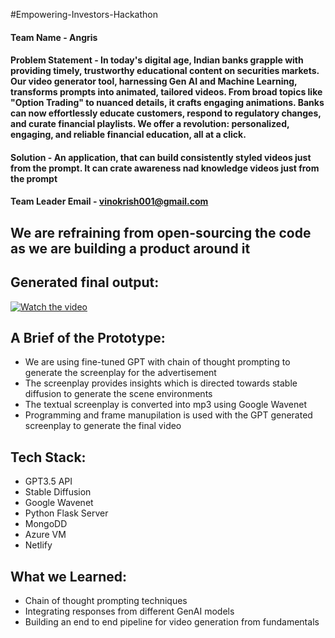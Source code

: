 #Empowering-Investors-Hackathon

#### Team Name - Angris
#### Problem Statement - In today's digital age, Indian banks grapple with providing timely, trustworthy educational content on securities markets. Our video generator tool, harnessing Gen AI and Machine Learning, transforms prompts into animated, tailored videos. From broad topics like "Option Trading" to nuanced details, it crafts engaging animations. Banks can now effortlessly educate customers, respond to regulatory changes, and curate financial playlists. We offer a revolution: personalized, engaging, and reliable financial education, all at a click.
 
#### Solution - An application, that can build consistently styled videos just from the prompt. It can crate awareness nad knowledge videos just from the prompt

#### Team Leader Email - vinokrish001@gmail.com

## We are refraining from open-sourcing the code as we are building a product around it  

## Generated final output:
[![Watch the video](https://img.youtube.com/vi/IyzJQ_OW_Vs/maxresdefault.jpg)](https://www.youtube.com/watch?v=IyzJQ_OW_Vs&ab_channel=KrishnanR)


## A Brief of the Prototype:
 
  - We are using fine-tuned GPT with chain of thought prompting to generate the screenplay for the advertisement
  - The screenplay provides insights which is directed towards stable diffusion to generate the scene environments
  - The textual screenplay is converted into mp3 using Google Wavenet
  - Programming and frame manupilation is used with the GPT generated screenplay to generate the final video

## Tech Stack: 
   - GPT3.5 API 
   - Stable Diffusion
   - Google Wavenet
   - Python Flask Server
   - MongoDD
   - Azure VM
   - Netlify

   
## What we Learned:
   - Chain of thought prompting techniques
   - Integrating responses from different GenAI models  
   - Building an end to end pipeline for video generation from fundamentals
   